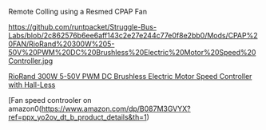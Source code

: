 Remote Colling using a Resmed CPAP Fan 

https://github.com/runtpacket/Struggle-Bus-Labs/blob/2c862576b6ee6aff143c2e27e244c77e0f8e2bb0/Mods/CPAP%20FAN/RioRand%20300W%205-50V%20PWM%20DC%20Brushless%20Electric%20Motor%20Speed%20Controller.jpg

[RioRand 300W 5-50V PWM DC Brushless Electric Motor Speed Controller with Hall-Less](https://www.amazon.com/dp/B087M3GVYX?ref=ppx_yo2ov_dt_b_product_details&th=1)

[Fan speed controoler on amazon0(https://www.amazon.com/dp/B087M3GVYX?ref=ppx_yo2ov_dt_b_product_details&th=1)


